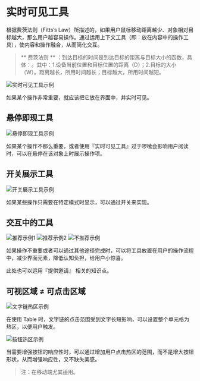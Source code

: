 # 实时可见工具

根据费茨法则（Fitts’s Law）所描述的，如果用户鼠标移动距离越少、对象相对目标越大，那么用户越容易操作。通过运用上下文工具（即：放在内容中的操作工具），使内容和操作融合，从而简化交互。

> ** 费茨法则 ** ：到达目标的时间是到达目标的距离与目标大小的函数，具体：。其中：1.设备当前位置和目标位置的距离（D）；2.目标的大小（W）。距离越长，所用时间越长；目标越大，所用时间越短。


![实时可见工具示例](https://gw.alipayobjects.com/zos/rmsportal/ofpeZpgdrqXcRpTlVXTp.png)

如果某个操作非常重要，就应该把它放在界面中，并实时可见。

## 悬停即现工具

![悬停即现工具示例](https://gw.alipayobjects.com/zos/rmsportal/XzKWrNfqIMNnIrwWNJYg.png)

如果某个操作不那么重要，或者使用『实时可见工具』过于啰嗦会影响用户阅读时，可以在悬停在该对象上时展示操作项。

## 开关展示工具

![开关展示工具示例](https://gw.alipayobjects.com/zos/rmsportal/iLilpTYKqogBNlwpmVGw.png)

如果某些操作只需要在特定模式时显示，可以通过开关来实现。

## 交互中的工具

![推荐示例1](https://gw.alipayobjects.com/zos/rmsportal/qdBJSanANPKpqeMyRUPX.png)
![推荐示例2](https://gw.alipayobjects.com/zos/rmsportal/FDuQKkLcQdzdTUTgAeQM.png)
![不推荐示例](https://gw.alipayobjects.com/zos/rmsportal/XHWinYiDxwwgwYnOxRkS.png)

如果操作不重要或者可以通过其他途径完成时，可以将工具放置在用户的操作流程中，减少界面元素，降低认知负担，给用户小惊喜。

此处也可以运用『提供邀请』 相关的知识点。

## 可视区域 ≠ 可点击区域

![文字链热区示例](https://gw.alipayobjects.com/zos/rmsportal/lhOpWlaOzwsuHGxqHgPg.png)

在使用 Table 时，文字链的点击范围受到文字长短影响，可以设置整个单元格为热区，以便用户触发。

![按钮热区示例](https://gw.alipayobjects.com/zos/rmsportal/BlUnqNCHsgUnhnRjMTnX.png)

当需要增强按钮的响应性时，可以通过增加用户点击热区的范围，而不是增大按钮形状，从而增强响应性，又不缺失美感。

> 注：在移动端尤其适用。
